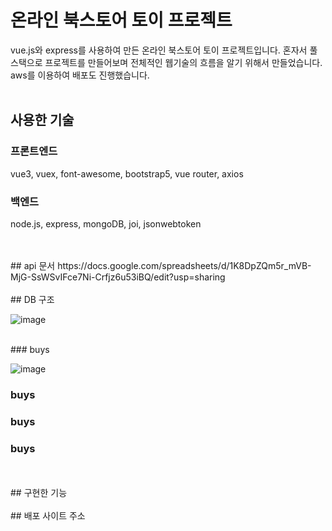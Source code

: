 # 온라인 북스토어 토이 프로젝트
vue.js와 express를 사용하여 만든 온라인 북스토어 토이 프로젝트입니다.
혼자서 풀스택으로 프로젝트를 만들어보며 전체적인 웹기술의 흐름을 알기 위해서 만들었습니다.
aws를 이용하여 배포도 진행했습니다.
<br>
<br>

## 사용한 기술
### 프론트엔드
vue3, vuex, font-awesome, bootstrap5, vue router, axios

### 백엔드
node.js, express, mongoDB, joi, jsonwebtoken


<br>
<br>
## api 문서
https://docs.google.com/spreadsheets/d/1K8DpZQm5r_mVB-MjG-SsWSvIFce7Ni-Crfjz6u53iBQ/edit?usp=sharing


<br>
<br>
## DB 구조

![image](https://user-images.githubusercontent.com/107612118/219297281-9efe437e-d8cd-41db-b709-c33c945b461b.png)

<br>
### buys

![image](https://user-images.githubusercontent.com/107612118/219297655-069f00c3-9150-4b45-9ead-73698dcc218b.png)

### buys
### buys
### buys

<br>
<br>
## 구현한 기능




<br>
<br>
## 배포 사이트 주소
